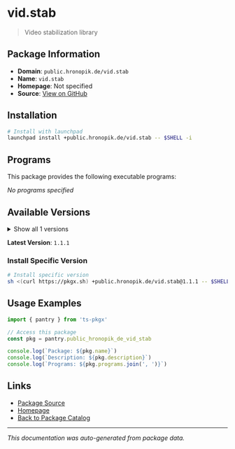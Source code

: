 # vid.stab

> Video stabilization library

## Package Information

- **Domain**: `public.hronopik.de/vid.stab`
- **Name**: `vid.stab`
- **Homepage**: Not specified
- **Source**: [View on GitHub](https://github.com/pkgxdev/pantry/tree/main/projects/public.hronopik.de/vid.stab/package.yml)

## Installation

```bash
# Install with launchpad
launchpad install +public.hronopik.de/vid.stab -- $SHELL -i
```

## Programs

This package provides the following executable programs:

*No programs specified*

## Available Versions

<details>
<summary>Show all 1 versions</summary>

- `1.1.1`

</details>

**Latest Version**: `1.1.1`

### Install Specific Version

```bash
# Install specific version
sh <(curl https://pkgx.sh) +public.hronopik.de/vid.stab@1.1.1 -- $SHELL -i
```

## Usage Examples

```typescript
import { pantry } from 'ts-pkgx'

// Access this package
const pkg = pantry.public_hronopik_de_vid_stab

console.log(`Package: ${pkg.name}`)
console.log(`Description: ${pkg.description}`)
console.log(`Programs: ${pkg.programs.join(', ')}`)
```

## Links

- [Package Source](https://github.com/pkgxdev/pantry/tree/main/projects/public.hronopik.de/vid.stab/package.yml)
- [Homepage](#)
- [Back to Package Catalog](../package-catalog.md)

---

*This documentation was auto-generated from package data.*
